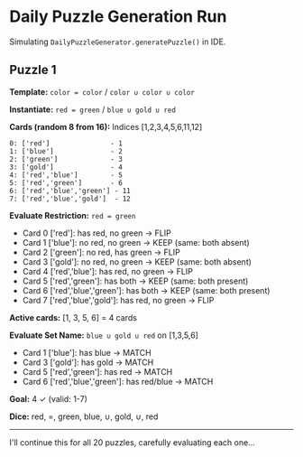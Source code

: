 # Daily Puzzle Generation Run

Simulating `DailyPuzzleGenerator.generatePuzzle()` in IDE.

## Puzzle 1

**Template:** `color = color` / `color ∪ color ∪ color`

**Instantiate:** `red = green` / `blue ∪ gold ∪ red`

**Cards (random 8 from 16):** Indices [1,2,3,4,5,6,11,12]
```
0: ['red']               - 1
1: ['blue']              - 2  
2: ['green']             - 3
3: ['gold']              - 4
4: ['red','blue']        - 5
5: ['red','green']       - 6
6: ['red','blue','green'] - 11
7: ['red','blue','gold']  - 12
```

**Evaluate Restriction:** `red = green`
- Card 0 ['red']: has red, no green → FLIP
- Card 1 ['blue']: no red, no green → KEEP (same: both absent)
- Card 2 ['green']: no red, has green → FLIP
- Card 3 ['gold']: no red, no green → KEEP (same: both absent)
- Card 4 ['red','blue']: has red, no green → FLIP
- Card 5 ['red','green']: has both → KEEP (same: both present)
- Card 6 ['red','blue','green']: has both → KEEP (same: both present)
- Card 7 ['red','blue','gold']: has red, no green → FLIP

**Active cards:** [1, 3, 5, 6] = 4 cards

**Evaluate Set Name:** `blue ∪ gold ∪ red` on [1,3,5,6]
- Card 1 ['blue']: has blue → MATCH
- Card 3 ['gold']: has gold → MATCH
- Card 5 ['red','green']: has red → MATCH
- Card 6 ['red','blue','green']: has red/blue → MATCH

**Goal:** 4 ✓ (valid: 1-7)

**Dice:** red, =, green, blue, ∪, gold, ∪, red

---

I'll continue this for all 20 puzzles, carefully evaluating each one...

